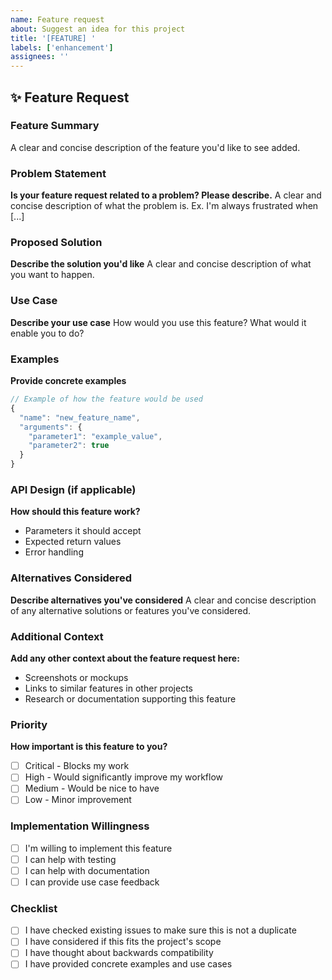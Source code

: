 ```yaml
---
name: Feature request
about: Suggest an idea for this project
title: '[FEATURE] '
labels: ['enhancement']
assignees: ''
---
```


## ✨ Feature Request

### Feature Summary
A clear and concise description of the feature you'd like to see added.

### Problem Statement
**Is your feature request related to a problem? Please describe.**
A clear and concise description of what the problem is. Ex. I'm always frustrated when [...]

### Proposed Solution
**Describe the solution you'd like**
A clear and concise description of what you want to happen.

### Use Case
**Describe your use case**
How would you use this feature? What would it enable you to do?

### Examples
**Provide concrete examples**
```javascript
// Example of how the feature would be used
{
  "name": "new_feature_name",
  "arguments": {
    "parameter1": "example_value",
    "parameter2": true
  }
}
```

### API Design (if applicable)
**How should this feature work?**
- Parameters it should accept
- Expected return values
- Error handling

### Alternatives Considered
**Describe alternatives you've considered**
A clear and concise description of any alternative solutions or features you've considered.

### Additional Context
**Add any other context about the feature request here:**
- Screenshots or mockups
- Links to similar features in other projects
- Research or documentation supporting this feature

### Priority
**How important is this feature to you?**
- [ ] Critical - Blocks my work
- [ ] High - Would significantly improve my workflow
- [ ] Medium - Would be nice to have
- [ ] Low - Minor improvement

### Implementation Willingness
- [ ] I'm willing to implement this feature
- [ ] I can help with testing
- [ ] I can help with documentation
- [ ] I can provide use case feedback

### Checklist
- [ ] I have checked existing issues to make sure this is not a duplicate
- [ ] I have considered if this fits the project's scope
- [ ] I have thought about backwards compatibility
- [ ] I have provided concrete examples and use cases
